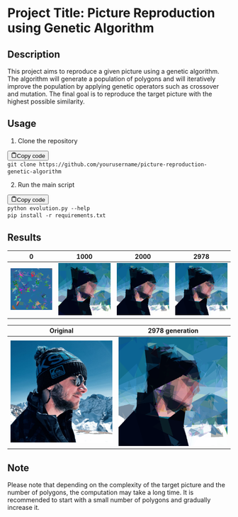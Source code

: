 Project Title: Picture Reproduction using Genetic Algorithm
===========================================================

Description
-----------

This project aims to reproduce a given picture using a genetic algorithm. The algorithm will generate a population of polygons and will iteratively improve the population by applying genetic operators such as crossover and mutation. The final goal is to reproduce the target picture with the highest possible similarity.

Usage
-----

1.  Clone the repository

<pre><div class="bg-black mb-4 rounded-md"><div class="flex items-center relative text-gray-200 bg-gray-800 px-4 py-2 text-xs font-sans"><button class="flex ml-auto gap-2"><svg stroke="currentColor" fill="none" stroke-width="2" viewBox="0 0 24 24" stroke-linecap="round" stroke-linejoin="round" class="h-4 w-4" height="1em" width="1em" xmlns="http://www.w3.org/2000/svg"><path d="M16 4h2a2 2 0 0 1 2 2v14a2 2 0 0 1-2 2H6a2 2 0 0 1-2-2V6a2 2 0 0 1 2-2h2"></path><rect x="8" y="2" width="8" height="4" rx="1" ry="1"></rect></svg>Copy code</button></div><div class="p-4 overflow-y-auto"><code class="!whitespace-pre-wrap hljs language-bash">git <span class="hljs-built_in">clone</span> https://github.com/yourusername/picture-reproduction-genetic-algorithm
</code></div></div></pre>

2.  Run the main script

<pre><div class="bg-black mb-4 rounded-md"><div class="flex items-center relative text-gray-200 bg-gray-800 px-4 py-2 text-xs font-sans"><button class="flex ml-auto gap-2"><svg stroke="currentColor" fill="none" stroke-width="2" viewBox="0 0 24 24" stroke-linecap="round" stroke-linejoin="round" class="h-4 w-4" height="1em" width="1em" xmlns="http://www.w3.org/2000/svg"><path d="M16 4h2a2 2 0 0 1 2 2v14a2 2 0 0 1-2 2H6a2 2 0 0 1-2-2V6a2 2 0 0 1 2-2h2"></path><rect x="8" y="2" width="8" height="4" rx="1" ry="1"></rect></svg>Copy code</button></div><div class="p-4 overflow-y-auto"><code class="!whitespace-pre-wrap hljs language-css">python <span class="hljs-selector-tag">evolution</span><span class="hljs-selector-class">.py</span> <span class="hljs-attr">--help</span>
pip <span class="hljs-built_in">install</span> <span class="hljs-attr">-r</span> <span class="hljs-selector-tag">requirements.txt</span>
</code></div></div></pre>


Results
-------

<!-- display assets/img.jpg :-->


|0|1000|2000|2978|
|-|-|-|-|
|<img src="assets/drawing_00001.png">|<img src="assets/drawing_01000.png">|<img src="assets/drawing_02000.png">|<img src="assets/drawing_02978.png"/>|


|Original|2978 generation|
|-|-|
|<img src="assets/img.jpg"/>|<img src="assets/drawing_02978.png"/>




Note
----

Please note that depending on the complexity of the target picture and the number of polygons, the computation may take a long time. It is recommended to start with a small number of polygons and gradually increase it.